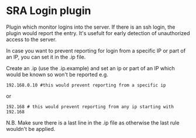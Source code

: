 # SRA Login plugin

Plugin which monitor logins into the server. If there is an ssh login, the plugin would report the entry. It's usefult 
for early detection of unauthorized access to the server.

In case you want to prevent reporting for login from a specific IP or part of an IP, you can set it in the .ip file.

Create an .ip (use the .ip.example) and set an ip or part of an IP which would be known so won't be reported e.g.

```
192.168.0.10 #this would prevent reporting from a specific ip
```
or 
```
192.168 # this would prevent reporting from any ip starting with 192.168
```
N.B. Make sure there is a last line in the .ip file as otherwise the last rule wouldn't be applied.